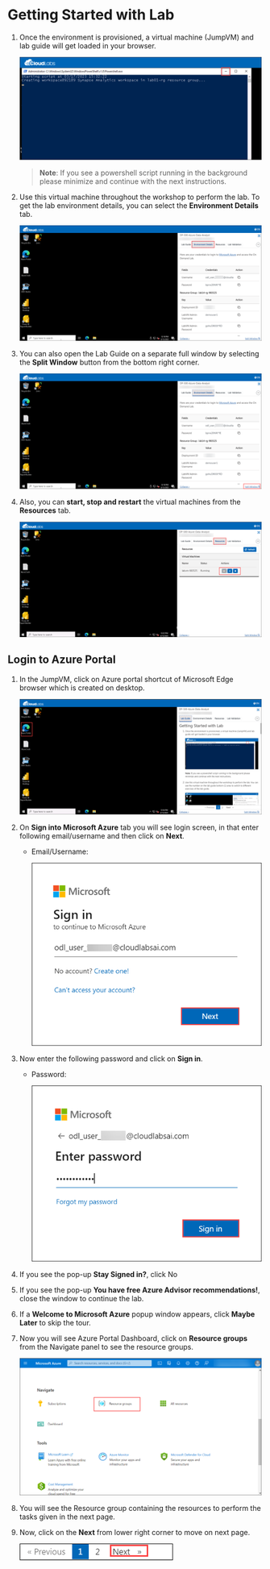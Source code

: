 # Getting Started with Lab

1. Once the environment is provisioned, a virtual machine (JumpVM) and lab guide will get loaded in your browser. 

    ![](../images1/minimize.png "Close Sign_up")
   
    >**Note**:  If you see a powershell script running in the background please minimize and continue with the next instructions.

2. Use this virtual machine throughout the workshop to perform the lab. To get the lab environment details, you can select the **Environment Details** tab.

    ![](../images1/dp-500-intro-1-1.png)

1. You can also open the Lab Guide on a separate full window by selecting the **Split Window** button from the bottom right corner.

    ![](../images1/dp-500-intro-1.png)

1. Also, you can **start, stop and restart** the virtual machines from the **Resources** tab.

    ![](../images1/dp-500-intro-2.png)

## Login to Azure Portal
1. In the JumpVM, click on Azure portal shortcut of Microsoft Edge browser which is created on desktop.

   ![](../images1/dp-500-intro-3.png)
  
1. On **Sign into Microsoft Azure** tab you will see login screen, in that enter following email/username and then click on **Next**. 
   * Email/Username: <inject key="AzureAdUserEmail"></inject>
   
     ![](../images1/dp-500-intro-4.png)
     
1. Now enter the following password and click on **Sign in**.
   * Password: <inject key="AzureAdUserPassword"></inject>
   
     ![](../images1/dp-500-intro-5.png)
      
1. If you see the pop-up **Stay Signed in?**, click No

1. If you see the pop-up **You have free Azure Advisor recommendations!**, close the window to continue the lab.

1. If a **Welcome to Microsoft Azure** popup window appears, click **Maybe Later** to skip the tour.
   
1. Now you will see Azure Portal Dashboard, click on **Resource groups** from the Navigate panel to see the resource groups.

   ![](../images1/dp-500-intro-6.png)
   
1. You will see the Resource group containing the resources to perform the tasks given in the next page.
   
1. Now, click on the **Next** from lower right corner to move on next page.
  
   ![](../images1/dp-500-intro-7.png)
 

